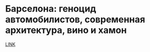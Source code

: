 # Барселона: геноцид автомобилистов, современная архитектура, вино и хамон



[LINK](https://varlamov.ru/3245525.html)